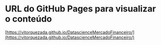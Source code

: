 # URL do GitHub Pages para visualizar o conteúdo
[https://vitorquezada.github.io/DatascienceMercadoFinanceiro/](https://vitorquezada.github.io/DatascienceMercadoFinanceiro/)
